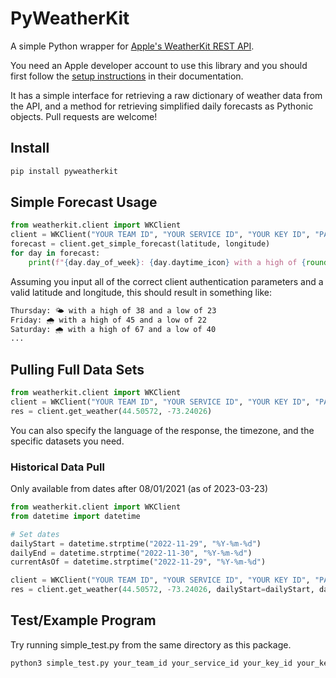 # PyWeatherKit
A simple Python wrapper for [Apple's WeatherKit REST API](https://developer.apple.com/documentation/weatherkitrestapi).

You need an Apple developer account to use this library and you should first follow the [setup instructions](https://developer.apple.com/documentation/weatherkitrestapi/request_authentication_for_weatherkit_rest_api) in their documentation.

It has a simple interface for retrieving a raw dictionary of weather data from the API, and a method for retrieving simplified daily forecasts as Pythonic objects. Pull requests are welcome!

## Install

```bash
pip install pyweatherkit
```

## Simple Forecast Usage

```python
from weatherkit.client import WKClient 
client = WKClient("YOUR TEAM ID", "YOUR SERVICE ID", "YOUR KEY ID", "PATH TO YOUR PRIVATE KEY FILE")
forecast = client.get_simple_forecast(latitude, longitude)
for day in forecast:
    print(f"{day.day_of_week}: {day.daytime_icon} with a high of {round(day.temperature_high)} and a low of {round(day.temperature_low)}")
```

Assuming you input all of the correct client authentication parameters and a valid latitude and longitude, this should result in something like:

```bash
Thursday: 🌤️ with a high of 38 and a low of 23
Friday: 🌧️ with a high of 45 and a low of 22
Saturday: 🌧️ with a high of 67 and a low of 40
...
```

## Pulling Full Data Sets

```python
from weatherkit.client import WKClient 
client = WKClient("YOUR TEAM ID", "YOUR SERVICE ID", "YOUR KEY ID", "PATH TO YOUR PRIVATE KEY FILE")
res = client.get_weather(44.50572, -73.24026)
```

You can also specify the language of the response, the timezone, and the specific datasets you need.

### Historical Data Pull 
Only available from dates after 08/01/2021 (as of 2023-03-23)
```python
from weatherkit.client import WKClient
from datetime import datetime

# Set dates 
dailyStart = datetime.strptime("2022-11-29", "%Y-%m-%d")
dailyEnd = datetime.strptime("2022-11-30", "%Y-%m-%d")
currentAsOf = datetime.strptime("2022-11-29", "%Y-%m-%d")

client = WKClient("YOUR TEAM ID", "YOUR SERVICE ID", "YOUR KEY ID", "PATH TO YOUR PRIVATE KEY FILE")
res = client.get_weather(44.50572, -73.24026, dailyStart=dailyStart, dailyEnd=dailyEnd, currentAsOf=currentAsOf)
```

## Test/Example Program

Try running simple_test.py from the same directory as this package.

```bash
python3 simple_test.py your_team_id your_service_id your_key_id your_key_path your_latitude your_longitude
```
